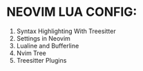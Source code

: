 # NEOVIM LUA CONFIG:

1. Syntax Highlighting With Treesitter
2. Settings in Neovim 
3. Lualine and Bufferline
4. Nvim Tree
5. Treesitter Plugins

